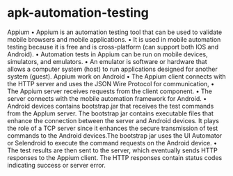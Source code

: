 # apk-automation-testing
Appium
•	Appium is an automation testing tool that can be used to validate mobile browsers and mobile applications. 
•	It is used in mobile automation testing because it is free and is cross-platform (can support both IOS and Android). 
•	Automation tests in Appium can be run on mobile devices, simulators, and emulators.
•	An emulator is software or hardware that allows a computer system (host) to run applications designed for another system (guest).
Appium work on Android
•	The Appium client connects with the HTTP server and uses the JSON Wire Protocol for communication,
•	The Appium server receives requests from the client component.
•	The server connects with the mobile automation framework for Android.
•	Android devices contains bootstrap.jar that receives the test commands from the Applum server. The bootstrap jar contains executable files that enhance the connection between the server and Android devices. It plays the role of a TCP server since it enhances the secure transmission of test commands to the Android devices.The bootstrap jar uses the UI Automator or Selendroid to execute the command requests on the Android device.
•	The test results are then sent to the server, which eventually sends HTTP responses to the Appium client. The HTTP responses contain status codes indicating success or server error.
